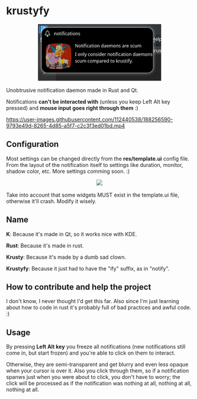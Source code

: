 # krustyfy

<p align="center">
  <img src="https://raw.githubusercontent.com/abigaliz/krustyfy/master/krustify.png">
</p>


Unobtrusive notification daemon made in Rust and Qt.

Notifications **can't be interacted with** (unless you keep Left Alt key pressed) and **mouse input goes right through them** :)


https://user-images.githubusercontent.com/112440538/188256590-9793e49d-8265-4d85-a5f7-c2c3f3ed01bd.mp4

## Configuration

Most settings can be changed directly from the **res/template.ui** config file. From the layout of the notification itself to settings like duration, monitor, shadow color, etc. More settings comming soon. :)

<p align="center">
  <img src="https://user-images.githubusercontent.com/112440538/188322780-06a043c8-4b3f-449d-9853-3154f8788b0b.png">
</p>

Take into account that some widgets MUST exist in the template.ui file, otherwise it'll crash. Modify it wisely.


## Name

**K**: Because it's made in Qt, so it works nice with KDE.

**Rust**: Because it's made in rust.

**Krusty**: Because it's made by a dumb sad clown.

**Krustyfy**: Because it just had to have the "ify" suffix, as in "notify".

## How to contribute and help the project
I don't know, I never thought I'd get this far. Also since I'm just learning about how to code in rust it's probably full of bad practices and awful code. :)

## Usage

By pressing **Left Alt key** you freeze all notifications (new notifications still come in, but start frozen) and you're able to click on them to interact.

Otherwise, they are semi-transparent and get blurry and even less opaque when your cursor is over it. Also you click through them, so if a notification spanws just when you were about to click, you don't have to worry; the click will be processed as if the notification was nothing at all, nothing at all, nothing at all.
